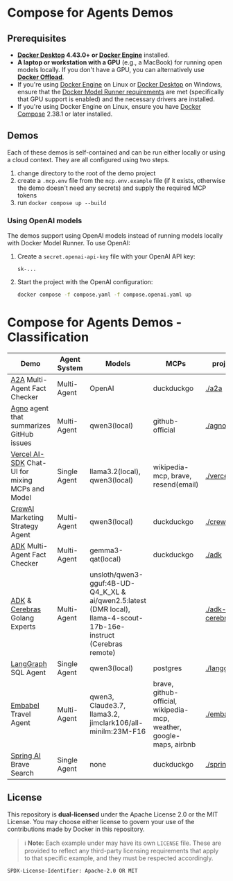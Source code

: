 # Compose for Agents Demos

## Prerequisites

+ **[Docker Desktop] 4.43.0+ or [Docker Engine]** installed.
+ **A laptop or workstation with a GPU** (e.g., a MacBook) for running open models locally. If you
  don't have a GPU, you can alternatively use **[Docker Offload]**.
+ If you're using [Docker Engine] on Linux or [Docker Desktop] on Windows, ensure that the
  [Docker Model Runner requirements] are met (specifically that GPU
  support is enabled) and the necessary drivers are installed.
+ If you're using Docker Engine on Linux, ensure you have [Docker Compose] 2.38.1 or later installed.

## Demos

Each of these demos is self-contained and can be run either locally or using a cloud context. They
are all configured using two steps.

1. change directory to the root of the demo project
2. create a `.mcp.env` file from the `mcp.env.example` file (if it exists, otherwise the demo
   doesn't need any secrets) and supply the required MCP tokens
3. run `docker compose up --build`

### Using OpenAI models

The demos support using OpenAI models instead of running models locally with Docker Model Runner. To use OpenAI:

1. Create a `secret.openai-api-key` file with your OpenAI API key:

    ```plaintext
    sk-...
    ```

2. Start the project with the OpenAI configuration:

    ```sh
    docker compose -f compose.yaml -f compose.openai.yaml up
    ```

# Compose for Agents Demos - Classification

| Demo | Agent System | Models | MCPs | project | compose |
| ---- | ---- | ---- | ---- | ---- | ---- |
| [A2A](https://github.com/a2a-agents/agent2agent) Multi-Agent Fact Checker | Multi-Agent | OpenAI | duckduckgo | [./a2a](./a2a) | [compose.yaml](./a2a/compose.yaml) |
| [Agno](https://github.com/agno-agi/agno) agent that summarizes GitHub issues | Multi-Agent | qwen3(local) | github-official | [./agno](./agno) | [compose.yaml](./agno/compose.yaml) |
| [Vercel AI-SDK](https://github.com/vercel/ai) Chat-UI for mixing MCPs and Model | Single Agent | llama3.2(local), qwen3(local) | wikipedia-mcp, brave, resend(email) | [./vercel](./vercel) | [compose.yaml](https://github.com/slimslenderslacks/scira-mcp-chat/blob/main/compose.yaml) |
| [CrewAI](https://github.com/crewAIInc/crewAI) Marketing Strategy Agent | Multi-Agent | qwen3(local) | duckduckgo | [./crew-ai](./crew-ai) | [compose.yaml](https://github.com/docker/compose-agents-demo/blob/main/crew-ai/compose.yaml) |
| [ADK](https://github.com/google/adk-python) Multi-Agent Fact Checker | Multi-Agent | gemma3-qat(local) | duckduckgo | [./adk](./adk) | [compose.yaml](./adk/compose.yaml) |
| [ADK](https://github.com/google/adk-python) & [Cerebras](https://www.cerebras.ai/) Golang Experts | Multi-Agent | unsloth/qwen3-gguf:4B-UD-Q4_K_XL & ai/qwen2.5:latest (DMR local), llama-4-scout-17b-16e-instruct (Cerebras remote) |  | [./adk-cerebras](./adk-cerebras) | [compose.yml](./adk-cerebras/compose.yml) |
| [LangGraph](https://github.com/langchain-ai/langgraph) SQL Agent | Single Agent | qwen3(local) | postgres | [./langgraph](./langgraph) | [compose.yaml](./langgraph/compose.yaml) |
| [Embabel](https://github.com/embabel/embabel-agent) Travel Agent | Multi-Agent | qwen3, Claude3.7, llama3.2, jimclark106/all-minilm:23M-F16 | brave, github-official, wikipedia-mcp, weather, google-maps, airbnb | [./embabel](./embabel) | [compose.yaml](https://github.com/embabel/travel-planner-agent/blob/main/compose.yaml) and [compose.dmr.yaml](https://github.com/embabel/travel-planner-agent/blob/main/compose.dmr.yaml) |
| [Spring AI](https://spring.io/projects/spring-ai) Brave Search | Single Agent | none | duckduckgo | [./spring-ai](./spring-ai) | [compose.yaml](./spring-ai/compose.yaml) |

## License

This repository is **dual-licensed** under the Apache License 2.0 or the MIT
License. You may choose either license to govern your use of the contributions
made by Docker in this repository.

> ℹ️ **Note:** Each example under may have its own `LICENSE` file.
> These are provided to reflect any third-party licensing requirements that
> apply to that specific example, and they must be respected accordingly.

`SPDX-License-Identifier: Apache-2.0 OR MIT`

[Docker Compose]: https://github.com/docker/compose
[Docker Desktop]: https://www.docker.com/products/docker-desktop/
[Docker Engine]: https://docs.docker.com/engine/
[Docker Model Runner requirements]: https://docs.docker.com/ai/model-runner/
[Docker Offload]: https://www.docker.com/products/docker-offload/
